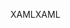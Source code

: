 <span data-ttu-id="6bd1e-101">XAML</span><span class="sxs-lookup"><span data-stu-id="6bd1e-101">XAML</span></span>